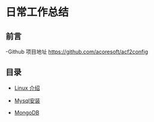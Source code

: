 # 日常工作总结

## 前言
-Github 项目地址	<https://github.com/acoresoft/acf2config>

## 目录

- [Linux 介绍](docs/Linux.md)


- [Mysql安装](mysql/install.md)
- [MongoDB](docs/mongodbInstall.md)





